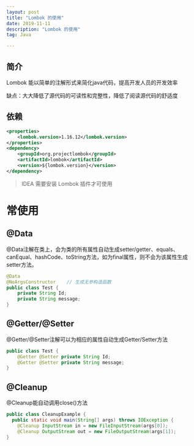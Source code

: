 ```yaml
---
layout: post
title: "Lombok 的使用"
date: 2019-11-11
description: "Lombok 的使用"
tag: Java

---
```


## 简介

Lombok 能以简单的注解形式来简化java代码，提高开发人员的开发效率

缺点：大大降低了源代码的可读性和完整性，降低了阅读源代码的舒适度

## 依赖

```xml
<properties>
    <lombok.version>1.16.12</lombok.version>
</properties>
<dependency>
    <groupId>org.projectlombok</groupId>
    <artifactId>lombok</artifactId>
    <version>${lombok.version}</version>
</dependency>
```

> IDEA 需要安装 Lombok 插件才可使用


# 常使用

## @Data

@Data注解在类上，会为类的所有属性自动生成setter/getter、equals、canEqual、hashCode、toString方法，如为final属性，则不会为该属性生成setter方法。

```java
@Data
@NoArgsConstructor    // 生成无参构造函数
public class Test {
    private String Id;
    private String message;
}
```

## @Getter/@Setter

@Getter/@Setter注解可以为相应的属性自动生成Getter/Setter方法

```java
public class Test {
    @Getter @Setter private String Id;
    @Getter @Setter private String message;
}
```

## @Cleanup

@Cleanup能自动调用close()方法

```java
public class CleanupExample {
  public static void main(String[] args) throws IOException {
    @Cleanup InputStream in = new FileInputStream(args[0]);
    @Cleanup OutputStream out = new FileOutputStream(args[1]);
}
```

